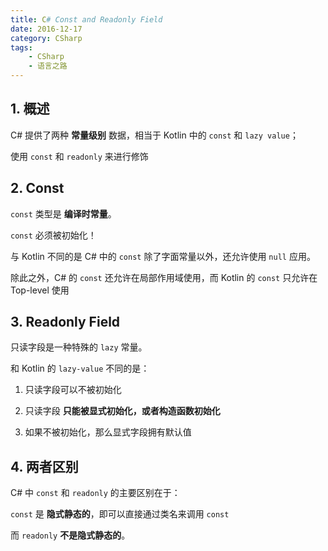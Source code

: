```yaml
---
title: C# Const and Readonly Field
date: 2016-12-17
category: CSharp
tags:
    - CSharp
    - 语言之路
---
```


## 1. 概述

C# 提供了两种 **常量级别** 数据，相当于 Kotlin 中的 `const` 和 `lazy value`；

使用 `const` 和 `readonly` 来进行修饰


<!-- more -->

## 2. Const

`const` 类型是 **编译时常量**。

`const` 必须被初始化！

与 Kotlin 不同的是 C# 中的 `const` 除了字面常量以外，还允许使用 `null` 应用。

除此之外，C# 的 `const` 还允许在局部作用域使用，而 Kotlin 的 `const` 只允许在 Top-level 使用

## 3. Readonly Field

只读字段是一种特殊的 `lazy` 常量。

和 Kotlin 的 `lazy-value` 不同的是：

1. 只读字段可以不被初始化


2. 只读字段 **只能被显式初始化，或者构造函数初始化**


3. 如果不被初始化，那么显式字段拥有默认值




## 4. 两者区别

C# 中 `const` 和 `readonly` 的主要区别在于：

`const` 是 **隐式静态的**，即可以直接通过类名来调用 `const`

而 `readonly` **不是隐式静态的**。
